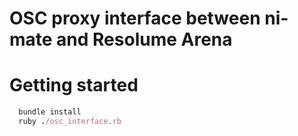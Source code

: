 # OSC proxy interface between ni-mate and Resolume Arena

# Getting started

``` ruby 
  bundle install 
  ruby ./osc_interface.rb
```

